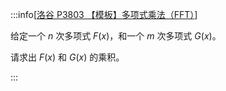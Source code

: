 :::info[[洛谷 P3803 【模板】多项式乘法（FFT）](https://www.luogu.com.cn/problem/P3803)]

给定一个 $n$ 次多项式 $F(x)$，和一个 $m$ 次多项式 $G(x)$。

请求出 $F(x)$ 和 $G(x)$ 的乘积。

:::
